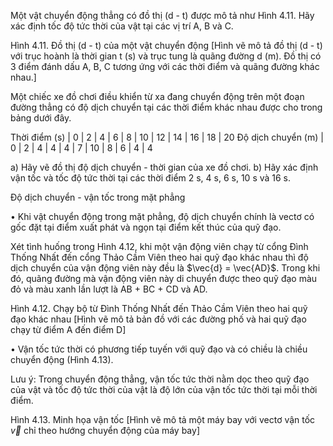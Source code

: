 Một vật chuyển động thẳng có đồ thị (d - t) được mô tả như Hình 4.11. Hãy xác định tốc độ tức thời của vật tại các vị trí A, B và C.

Hình 4.11. Đồ thị (d - t) của một vật chuyển động
[Hình vẽ mô tả đồ thị (d - t) với trục hoành là thời gian t (s) và trục tung là quãng đường d (m). Đồ thị có 3 điểm đánh dấu A, B, C tương ứng với các thời điểm và quãng đường khác nhau.]

Một chiếc xe đồ chơi điều khiển từ xa đang chuyển động trên một đoạn đường thẳng có độ dịch chuyển tại các thời điểm khác nhau được cho trong bảng dưới đây.

Thời điểm (s) | 0 | 2 | 4 | 6 | 8 | 10 | 12 | 14 | 16 | 18 | 20
Độ dịch chuyển (m) | 0 | 2 | 4 | 4 | 4 | 7 | 10 | 8 | 6 | 4 | 4

a) Hãy vẽ đồ thị độ dịch chuyển - thời gian của xe đồ chơi.
b) Hãy xác định vận tốc và tốc độ tức thời tại các thời điểm 2 s, 4 s, 6 s, 10 s và 16 s.

Độ dịch chuyển - vận tốc trong mặt phẳng

• Khi vật chuyển động trong mặt phẳng, độ dịch chuyển chính là vectơ có gốc đặt tại điểm xuất phát và ngọn tại điểm kết thúc của quỹ đạo.

Xét tình huống trong Hình 4.12, khi một vận động viên chạy từ cổng Đình Thống Nhất đến cổng Thảo Cầm Viên theo hai quỹ đạo khác nhau thì độ dịch chuyển của vận động viên này đều là $\vec{d} = \vec{AD}$. Trong khi đó, quãng đường mà vận động viên này di chuyển được theo quỹ đạo màu đỏ và màu xanh lần lượt là AB + BC + CD và AD.

Hình 4.12. Chạy bộ từ Đình Thống Nhất đến Thảo Cầm Viên theo hai quỹ đạo khác nhau
[Hình vẽ mô tả bản đồ với các đường phố và hai quỹ đạo chạy từ điểm A đến điểm D]

• Vận tốc tức thời có phương tiếp tuyến với quỹ đạo và có chiều là chiều chuyển động (Hình 4.13).

Lưu ý: Trong chuyển động thẳng, vận tốc tức thời nằm dọc theo quỹ đạo của vật và tốc độ tức thời của vật là độ lớn của vận tốc tức thời tại mỗi thời điểm.

Hình 4.13. Minh họa vận tốc
[Hình vẽ mô tả một máy bay với vectơ vận tốc $\vec{v}$ chỉ theo hướng chuyển động của máy bay]